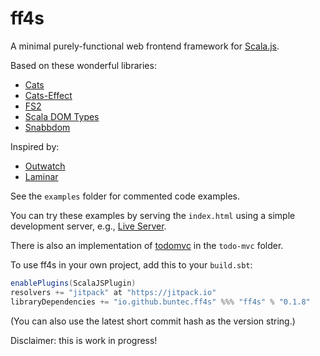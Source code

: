 # ff4s

A minimal purely-functional web frontend framework for [Scala.js](https://www.scala-js.org/).

Based on these wonderful libraries:
 - [Cats](https://typelevel.org/cats/)
 - [Cats-Effect](https://typelevel.org/cats-effect/)
 - [FS2](https://fs2.io/)
 - [Scala DOM Types](https://github.com/raquo/scala-dom-types)
 - [Snabbdom](https://github.com/snabbdom/snabbdom)

Inspired by:
  - [Outwatch](https://github.com/outwatch/outwatch)
  - [Laminar](https://github.com/raquo/Laminar)

See the `examples` folder for commented code examples.

You can try these examples by serving the `index.html` using a simple
development server, e.g., [Live Server](https://www.npmjs.com/package/live-server).

There is also an implementation of [todomvc](https://github.com/tastejs/todomvc)
in the `todo-mvc` folder.

To use ff4s in your own project, add this to your `build.sbt`:
```scala
enablePlugins(ScalaJSPlugin)
resolvers += "jitpack" at "https://jitpack.io"
libraryDependencies += "io.github.buntec.ff4s" %%% "ff4s" % "0.1.8"
```
(You can also use the latest short commit hash as the version string.)

Disclaimer: this is work in progress!
